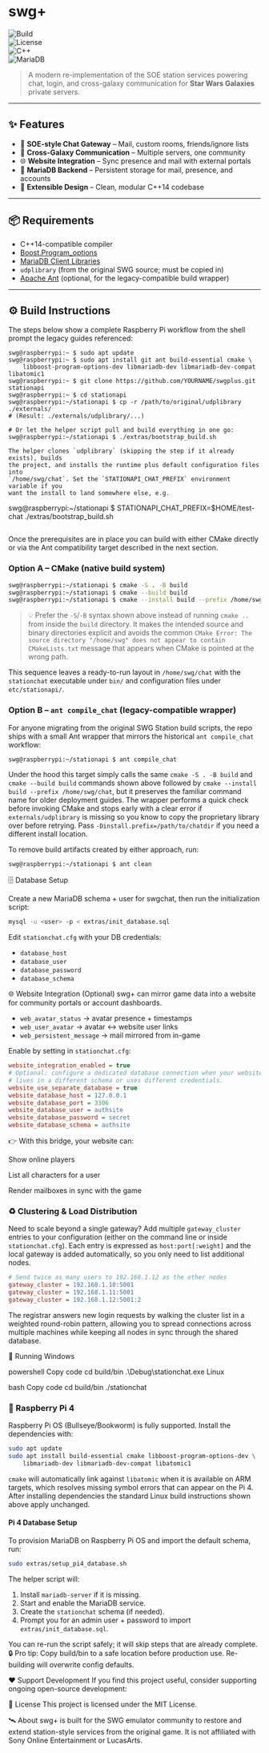 # swg+  

![Build](https://img.shields.io/travis/com/YOURNAME/swgplus/main?style=flat-square)  
![License](https://img.shields.io/github/license/YOURNAME/swgplus?style=flat-square)  
![C++](https://img.shields.io/badge/C++-14-blue.svg?style=flat-square)  
![MariaDB](https://img.shields.io/badge/Database-MariaDB-orange?style=flat-square)  

> A modern re-implementation of the SOE station services powering chat, login, and cross-galaxy communication for **Star Wars Galaxies** private servers.  

---

## ✨ Features  

- 🔌 **SOE-style Chat Gateway** – Mail, custom rooms, friends/ignore lists  
- 🌌 **Cross-Galaxy Communication** – Multiple servers, one community  
- 🌐 **Website Integration** – Sync presence and mail with external portals  
- 💾 **MariaDB Backend** – Persistent storage for mail, presence, and accounts  
- 🧩 **Extensible Design** – Clean, modular C++14 codebase  

---

## 📦 Requirements  

- C++14-compatible compiler  
- [Boost.Program_options](https://www.boost.org/doc/libs/release/doc/html/program_options.html)  
- [MariaDB Client Libraries](https://mariadb.com/kb/en/mariadb-client-library/)
- `udplibrary` (from the original SWG source; must be copied in)
- [Apache Ant](https://ant.apache.org/) (optional, for the legacy-compatible build wrapper)

---

## ⚙️ Build Instructions

The steps below show a complete Raspberry Pi workflow from the shell prompt the
legacy guides referenced:

```
swg@raspberrypi:~ $ sudo apt update
swg@raspberrypi:~ $ sudo apt install git ant build-essential cmake \
    libboost-program-options-dev libmariadb-dev libmariadb-dev-compat libatomic1
swg@raspberrypi:~ $ git clone https://github.com/YOURNAME/swgplus.git stationapi
swg@raspberrypi:~ $ cd stationapi
swg@raspberrypi:~/stationapi $ cp -r /path/to/original/udplibrary ./externals/
# (Result: ./externals/udplibrary/...)

# Or let the helper script pull and build everything in one go:
swg@raspberrypi:~/stationapi $ ./extras/bootstrap_build.sh

The helper clones `udplibrary` (skipping the step if it already exists), builds
the project, and installs the runtime plus default configuration files into
`/home/swg/chat`. Set the `STATIONAPI_CHAT_PREFIX` environment variable if you
want the install to land somewhere else, e.g.

```
swg@raspberrypi:~/stationapi $ STATIONAPI_CHAT_PREFIX=$HOME/test-chat ./extras/bootstrap_build.sh
```
```

Once the prerequisites are in place you can build with either CMake directly or
via the Ant compatibility target described in the next section.

### Option A – CMake (native build system)

```bash
swg@raspberrypi:~/stationapi $ cmake -S . -B build
swg@raspberrypi:~/stationapi $ cmake --build build
swg@raspberrypi:~/stationapi $ cmake --install build --prefix /home/swg/chat
```

> 💡 Prefer the `-S`/`-B` syntax shown above instead of running `cmake ..` from
> inside the `build` directory. It makes the intended source and binary
> directories explicit and avoids the common
> `CMake Error: The source directory "/home/swg" does not appear to contain
> CMakeLists.txt` message that appears when CMake is pointed at the wrong path.

This sequence leaves a ready-to-run layout in `/home/swg/chat` with the
`stationchat` executable under `bin/` and configuration files under
`etc/stationapi/`.

### Option B – `ant compile_chat` (legacy-compatible wrapper)

For anyone migrating from the original SWG Station build scripts, the repo ships
with a small Ant wrapper that mirrors the historical `ant compile_chat`
workflow:

```bash
swg@raspberrypi:~/stationapi $ ant compile_chat
```

Under the hood this target simply calls the same `cmake -S . -B build` and
`cmake --build build` commands shown above followed by
`cmake --install build --prefix /home/swg/chat`, but it preserves the familiar
command name for older deployment guides. The wrapper performs a quick check
before invoking CMake and stops early with a clear error if
`externals/udplibrary` is missing so you know to copy the proprietary library
over before retrying. Pass `-Dinstall.prefix=/path/to/chatdir` if you need a
different install location.

To remove build artifacts created by either approach, run:

```bash
swg@raspberrypi:~/stationapi $ ant clean
```

🗄️ Database Setup

Create a new MariaDB schema + user for swgchat, then run the initialization
script:

```bash
mysql -u <user> -p < extras/init_database.sql
```

Edit `stationchat.cfg` with your DB credentials:

- `database_host`
- `database_user`
- `database_password`
- `database_schema`

🌐 Website Integration (Optional)
swg+ can mirror game data into a website for community portals or account dashboards.

- `web_avatar_status` → avatar presence + timestamps
- `web_user_avatar` → avatar ↔ website user links
- `web_persistent_message` → mail mirrored from in-game

Enable by setting in `stationchat.cfg`:

```ini
website_integration_enabled = true
# Optional: configure a dedicated database connection when your website
# lives in a different schema or uses different credentials.
website_use_separate_database = true
website_database_host = 127.0.0.1
website_database_port = 3306
website_database_user = authsite
website_database_password = secret
website_database_schema = authsite
```

👉 With this bridge, your website can:

Show online players

List all characters for a user

Render mailboxes in sync with the game

### ♻️ Clustering & Load Distribution

Need to scale beyond a single gateway? Add multiple `gateway_cluster` entries to
your configuration (either on the command line or inside `stationchat.cfg`).
Each entry is expressed as `host:port[:weight]` and the local gateway is added
automatically, so you only need to list additional nodes.

```ini
# Send twice as many users to 192.168.1.12 as the other nodes
gateway_cluster = 192.168.1.10:5001
gateway_cluster = 192.168.1.11:5001
gateway_cluster = 192.168.1.12:5001:2
```

The registrar answers new login requests by walking the cluster list in a
weighted round-robin pattern, allowing you to spread connections across
multiple machines while keeping all nodes in sync through the shared database.

🚀 Running
Windows

powershell
Copy code
cd build/bin
.\Debug\stationchat.exe
Linux

bash
Copy code
cd build/bin
./stationchat

### 🥧 Raspberry Pi 4

Raspberry Pi OS (Bullseye/Bookworm) is fully supported. Install the
dependencies with:

```bash
sudo apt update
sudo apt install build-essential cmake libboost-program-options-dev \
    libmariadb-dev libmariadb-dev-compat libatomic1
```

`cmake` will automatically link against `libatomic` when it is available on
ARM targets, which resolves missing symbol errors that can appear on the Pi 4.
After installing dependencies the standard Linux build instructions shown above
apply unchanged.

#### Pi 4 Database Setup

To provision MariaDB on Raspberry Pi OS and import the default schema, run:

```bash
sudo extras/setup_pi4_database.sh
```

The helper script will:

1. Install `mariadb-server` if it is missing.
2. Start and enable the MariaDB service.
3. Create the `stationchat` schema (if needed).
4. Prompt you for an admin user + password to import `extras/init_database.sql`.

You can re-run the script safely; it will skip steps that are already complete.
🔒 Pro tip: Copy build/bin to a safe location before production use. Re-building will overwrite config defaults.

❤️ Support Development
If you find this project useful, consider supporting ongoing open-source development:


📄 License
This project is licensed under the MIT License.

🛰️ About
swg+ is built for the SWG emulator community to restore and extend station-style services from the original game.
It is not affiliated with Sony Online Entertainment or LucasArts.
